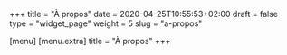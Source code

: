 +++
title = "À propos"
date = 2020-04-25T10:55:53+02:00
draft = false
type = "widget_page"
weight = 5
slug = "a-propos"

[menu]
	[menu.extra]
		title = "À propos"
+++

